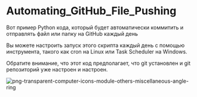 # Automating_GitHub_File_Pushing
Вот пример Python кода, который будет автоматически 
коммитить и отправлять файл или папку на GitHub каждый день

Вы можете настроить запуск этого скрипта каждый день 
с помощью инструмента, такого как cron на Linux или Task Scheduler на Windows.

Обратите внимание, что этот код предполагает, 
что git установлен и git репозиторий уже настроен и настроен.

![png-transparent-computer-icons-module-others-miscellaneous-angle-ring](https://user-images.githubusercontent.com/101027445/214158699-58d8db1b-abea-4949-b8cd-4132c48ddf25.png)

